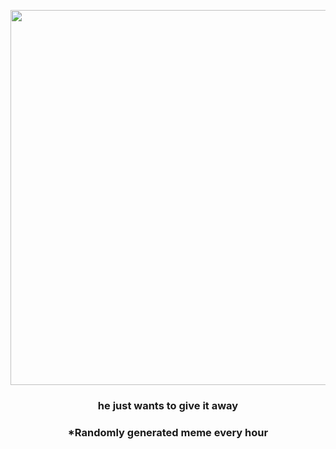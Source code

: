 <p align="center">
        <img src="https://i.redd.it/52er4382aat81.gif" width="600" height="600">
        </p>
        <h3 align="center">he just wants to give it away</h3>
        <h3 align="center">*Randomly generated meme every hour</h3>
    